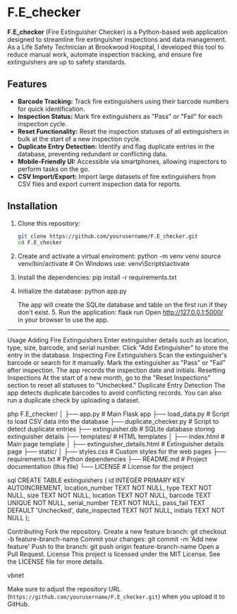 # F.E_checker

**F.E_checker** (Fire Extinguisher Checker) is a Python-based web application designed to streamline fire extinguisher inspections and data management. As a Life Safety Technician at Brookwood Hospital, I developed this tool to reduce manual work, automate inspection tracking, and ensure fire extinguishers are up to safety standards.

## Features

- **Barcode Tracking:** Track fire extinguishers using their barcode numbers for quick identification.
- **Inspection Status:** Mark fire extinguishers as "Pass" or "Fail" for each inspection cycle.
- **Reset Functionality:** Reset the inspection statuses of all extinguishers in bulk at the start of a new inspection cycle.
- **Duplicate Entry Detection:** Identify and flag duplicate entries in the database, preventing redundant or conflicting data.
- **Mobile-Friendly UI:** Accessible via smartphones, allowing inspectors to perform tasks on the go.
- **CSV Import/Export:** Import large datasets of fire extinguishers from CSV files and export current inspection data for reports.

## Installation

1. Clone this repository:
   ```bash
   git clone https://github.com/yourusername/F.E_checker.git
   cd F.E_checker

2. Create and activate a virtual enviroment:
   python -m venv venv
source venv/bin/activate  # On Windows use: venv\Scripts\activate

3. Install the dependencies:
   pip install -r requirements.txt

4. Initialize the database:
   python app.py

   The app will create the SQLite database and table on the first run if they don't exist.
   5. Run the application:
      flask run
Open http://127.0.0.1:5000/ in your browser to use the app.

--------------------------------------------------------
Usage
Adding Fire Extinguishers
Enter extinguisher details such as location, type, size, barcode, and serial number.
Click "Add Extinguisher" to store the entry in the database.
Inspecting Fire Extinguishers
Scan the extinguisher's barcode or search for it manually.
Mark the extinguisher as "Pass" or "Fail" after inspection. The app records the inspection date and initials.
Resetting Inspections
At the start of a new month, go to the "Reset Inspections" section to reset all statuses to "Unchecked."
Duplicate Entry Detection
The app detects duplicate barcodes to avoid conflicting records. You can also run a duplicate check by uploading a dataset.

php
F.E_checker/
│
├── app.py                   # Main Flask app
├── load_data.py              # Script to load CSV data into the database
├── duplicate_checker.py      # Script to detect duplicate entries
├── extinguisher.db           # SQLite database storing extinguisher details
├── templates/                # HTML templates
│   ├── index.html            # Main page template
│   ├── extinguisher_details.html  # Extinguisher details page
├── static/
│   ├── styles.css            # Custom styles for the web pages
├── requirements.txt          # Python dependencies
├── README.md                 # Project documentation (this file)
└── LICENSE                   # License for the project

sql
CREATE TABLE extinguishers (
  id INTEGER PRIMARY KEY AUTOINCREMENT,
  location_number TEXT NOT NULL,
  type TEXT NOT NULL,
  size TEXT NOT NULL,
  location TEXT NOT NULL,
  barcode TEXT UNIQUE NOT NULL,
  serial_number TEXT NOT NULL,
  pass_fail TEXT DEFAULT 'Unchecked',
  date_inspected TEXT NOT NULL,
  initials TEXT NOT NULL
);

Contributing
Fork the repository.
Create a new feature branch: git checkout -b feature-branch-name
Commit your changes: git commit -m 'Add new feature'
Push to the branch: git push origin feature-branch-name
Open a Pull Request.
License
This project is licensed under the MIT License. See the LICENSE file for more details.

vbnet

Make sure to adjust the repository URL (`https://github.com/yourusername/F.E_checker.git`) when you upload it to GitHub.

